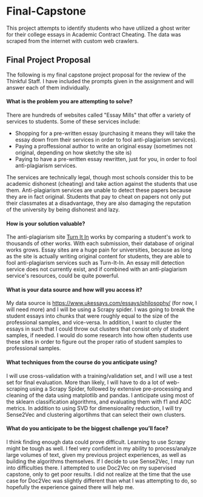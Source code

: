 # Final-Capstone
This project attempts to identify students who have utilized a ghost writer for their college essays in Academic Contract Cheating. The data was scraped from the internet with custom web crawlers.

## Final Project Proposal
The following is my final capstone project proposal for the review of the Thinkful Staff. I have included the prompts given in the assignment and will answer each of them individually.


#### What is the problem you are attempting to solve?
There are hundreds of websites called "Essay Mills" that offer a variety of services to students. Some of these services include:
- Shopping for a pre-written essay (purchasing it means they will take the essay down from their services in order to fool anti-plagiarism services).
- Paying a proffessional author to write an original essay (sometimes not original, depending on how sketchy the site is)
- Paying to have a pre-written essay rewritten, just for you, in order to fool anti-plagiarism services.

The services are technically legal, though most schools consider this to be academic dishonest (cheating) and take action against the students that use them. Anti-plagiarism services are unable to detect these papers because they are in fact original. Students that pay to cheat on papers not only put their classmates at a disadvantage, they are also damaging the reputation of the university by being dishonest and lazy. 



#### How is your solution valuable?
The anti-plagiarism site [Turn It In](turnitin.com) works by comparing a student's work to thousands of other works. With each submission, their database of original works grows. Essay sites are a huge pain for universities, because as long as the site is actually writing original content for students, they are able to fool anti-plagiarism services such as Turn-It-In. An essay mill detection service does not currently exist, and if combined with an anti-plagiarism service's resources, could be quite powerful.



#### What is your data source and how will you access it?
My data source is https://www.ukessays.com/essays/philosophy/ (for now, I will need more) and I will be using a Scrapy spider. I was going to break the student essays into chunks that were roughly equal to the size of the professional samples, and vice-versa. In addition, I want to cluster the essays in such that I could throw out clusters that consist only of student samples, if needed. I would do some research into how often students use these sites in order to figure out the proper ratio of student samples to professional samples.




#### What techniques from the course do you anticipate using?
I will use cross-validation with a training/validation set, and I will use a test set for final evaluation. More than likely, I will have to do a lot of web-scraping using a Scrapy Spider, followed by extensive pre-processing and cleaning of the data using matplotlib and pandas. I anticipate using most of the sklearn classification algorithms, and evaluating them with f1 and AOC metrics. In addition to using SVD for dimensionality reduction, I will try Sense2Vec and clustering algortihms that can select their own clusters.



#### What do you anticipate to be the biggest challenge you’ll face?
I think finding enough data could prove difficult. Learning to use Scrapy might be tough as well. I feel very confident in my ability to process/analyze large volumes of text, given my previous project experiences, as well as building the algorithms themselves. If I decide to use Sense2Vec, I may run into difficulties there. I attempted to use Doc2Vec on my supervised capstone, only to get poor results. I did not realize at the time that the use case for Doc2Vec was slightly different than what I was attempting to do, so hopefully the experience gained there will help me.
